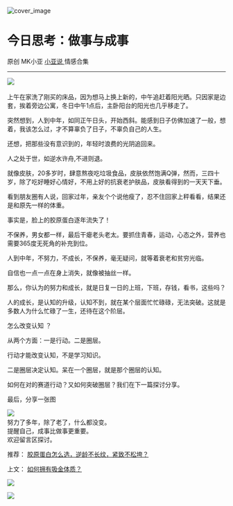 ![cover_image](http://mmbiz.qpic.cn/mmbiz_jpg/A8SKDch4cJGZysQ8XmTlrxicOIzOmefD7NfDyaBNGbNFxibz1CXMQt2TGicrAnPkFdMdvhjRZ4ribbzibibpbaGFg5rg/0?wx_fmt=jpeg)

#  今日思考：做事与成事

原创  MK小亚  [ 小亚说 ](https://mp.weixin.qq.com/mp/appmsgalbum?__biz=MzUxNDAwNTk0MQ==&action=getalbum&album_id=1708248415014289409#wechat_redirect) 情感合集

__ _ _ _ _

![](https://mmbiz.qpic.cn/mmbiz_png/A8SKDch4cJGZysQ8XmTlrxicOIzOmefD7YPbZ6vRF4hvbcn1MA8sYRG9GKxFc4uQiaoP8GbX9oGTpFArcfQlxruA/640?wx_fmt=png)
​

  

上午在家洗了刚买的床品，因为想马上换上新的，中午追赶着阳光晒。只因家是边套，挨着旁边公寓，冬日中午1点后，主卧阳台的阳光也几乎移走了。

  
突然想到，人到中年，如同正午日头，开始西斜。能感到日子仿佛加速了一般，想着，我该怎么过，才不算辜负了日子，不辜负自己的人生。

  
还想，把那些没有意识到的，年轻时浪费的光阴追回来。

  
人之处于世，如逆水许舟,不进则退。

  
就像皮肤，20多岁时，肆意熬夜吃垃圾食品，皮肤依然饱满Q弹，然而，三四十岁，除了吃好睡好心情好，不用上好的抗衰老护肤品，皮肤看得到的一天天下垂。

  
看到朋友圈有人说，回家过年，亲友个个说他瘦了，忍不住回家上秤看看，结果还是和原先一样的体重。

  

事实是，脸上的胶原蛋白逐年流失了！

  

不保养，男女都一样，最后干瘪老头老太。要抓住青春，运动，心态之外，营养也需要365度无死角的补充到位。

  
人到中年，不努力，不成长，不保养，毫无疑问，就等着衰老和贫穷光临。

  

自信也一点一点在身上消失，就像被抽丝一样。

  
那么，你认为的努力和成长，就是日复一日的上班，下班，存钱，看书，这些吗？

  
人的成长，是认知的升级，认知不到，就在某个层面忙忙碌碌，无法突破。这就是多数人为什么忙碌了一生，还待在这个阶层。

  
怎么改变认知 ？

  
从两个方面：一是行动。二是圈层。

  
行动才能改变认知，不是学习知识。

二是圈层决定认知。呆在一个圈层，就是那个圈层的认知。

  
如何在对的赛道行动？又如何突破圈层？我们在下一篇探讨分享。

  
最后，分享一张图

  

![](https://mmbiz.qpic.cn/mmbiz_png/A8SKDch4cJGZysQ8XmTlrxicOIzOmefD7OCKHX6CNAhmsrKCsYKKFqx0K7grnPU0Eyez1jvCfVBWAvIgQ2J8cJw/640?wx_fmt=png)
​  
努力了多年，除了老了，什么都没变。  
提醒自己，成事比做事更重要。  
欢迎留言区探讨。

  

  
  
推荐： [ 胶原蛋白怎么选，逆龄不长纹，紧致不松垮？
](https://mp.weixin.qq.com/s?__biz=MzUxNDAwNTk0MQ==&mid=2247484812&idx=1&sn=c25e884af42bd6efde053264019adf9f&scene=21#wechat_redirect)  

上文： [ 如何拥有吸金体质？
](https://mp.weixin.qq.com/s?__biz=MzUxNDAwNTk0MQ==&mid=2247484834&idx=1&sn=08dbfd5fe4bf3fff5d2547a0e1a64bb4&scene=21#wechat_redirect)

![](https://mmbiz.qpic.cn/mmbiz_gif/b96CibCt70iaZ7Bia3Wm91cEuWhERXfCYjTia9tf7aMjVBNRETSa2NpGjCV6tyNvgCLos8LBgwEgxcwaIw8zdOsG7A/640?wx_fmt=gif)

![](https://mmbiz.qpic.cn/mmbiz_jpg/A8SKDch4cJEicCnqTxiatgGquhIicZ1wJ1Dth5YOOzoYV7U4N3HmiaO0vVAzjOpBVdtF0gnL632Fc7HqiaDmgveQDEw/640?wx_fmt=jpeg)
